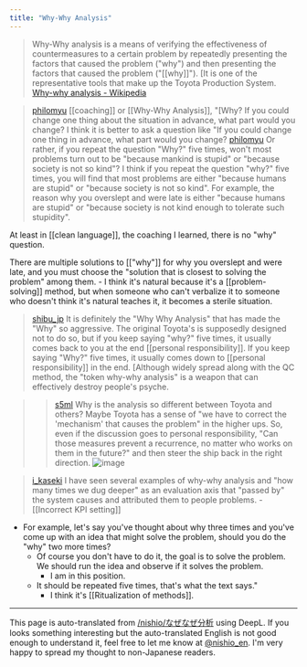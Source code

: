 ```yaml
---
title: "Why-Why Analysis"
---
```


> Why-Why analysis is a means of verifying the effectiveness of countermeasures to a certain problem by repeatedly presenting the factors that caused the problem ("why") and then presenting the factors that caused the problem ("[[why]]"). [It is one of the representative tools that make up the Toyota Production System.
[Why-why analysis - Wikipedia](https://ja.wikipedia.org/wiki/%E3%81%AA%E3%81%9C%E3%81%AA%E3%81%9C%E5%88%86%E6%9E%90)

> [philomyu](https://x.com/philomyu/status/1780594458897318001) [[coaching]] or [[Why-Why Analysis]], "[Why? If you could change one thing about the situation in advance, what part would you change? I think it is better to ask a question like "If you could change one thing in advance, what part would you change?
> [philomyu](https://x.com/philomyu/status/1780594460239523962) Or rather, if you repeat the question "Why?" five times, won't most problems turn out to be "because mankind is stupid" or "because society is not so kind"? I think if you repeat the question "why?" five times, you will find that most problems are either "because humans are stupid" or "because society is not so kind". For example, the reason why you overslept and were late is either "because humans are stupid" or "because society is not kind enough to tolerate such stupidity".

At least in [[clean language]], the coaching I learned, there is no "why" question.

There are multiple solutions to [["why"]] for why you overslept and were late, and you must choose the "solution that is closest to solving the problem" among them.
    - I think it's natural because it's a [[problem-solving]] method, but when someone who can't verbalize it to someone who doesn't think it's natural teaches it, it becomes a sterile situation.


> [shibu_jp](https://x.com/shibu_jp/status/1625981805538209800) It is definitely the "Why Why Analysis" that has made the "Why" so aggressive. The original Toyota's is supposedly designed not to do so, but if you keep saying "why?" five times, it usually comes back to you at the end [[personal responsibility]]. If you keep saying "Why?" five times, it usually comes down to [[personal responsibility]] in the end. [Although widely spread along with the QC method, the "token why-why analysis" is a weapon that can effectively destroy people's psyche.

>  >[s5ml](https://x.com/s5ml/status/1830146148381966774) Why is the analysis so different between Toyota and others?
>  Maybe Toyota has a sense of "we have to correct the 'mechanism' that causes the problem" in the higher ups.
>  So, even if the discussion goes to personal responsibility, "Can those measures prevent a recurrence, no matter who works on them in the future?" and then steer the ship back in the right direction.
>  ![image](https://gyazo.com/9ef73042190e21fbd2300aad3fb5323f/thumb/1000)

> [i_kaseki](https://x.com/i_kaseki/status/1830146148381966774) I have seen several examples of why-why analysis and "how many times we dug deeper" as an evaluation axis that "passed by" the system causes and attributed them to people problems.
    - [[Incorrect KPI setting]]
- For example, let's say you've thought about why three times and you've come up with an idea that might solve the problem, should you do the "why" two more times?
    - Of course you don't have to do it, the goal is to solve the problem. We should run the idea and observe if it solves the problem.
        - I am in this position.
    - It should be repeated five times, that's what the text says."
        - I think it's [[Ritualization of methods]].

---
This page is auto-translated from [/nishio/なぜなぜ分析](https://scrapbox.io/nishio/なぜなぜ分析) using DeepL. If you looks something interesting but the auto-translated English is not good enough to understand it, feel free to let me know at [@nishio_en](https://twitter.com/nishio_en). I'm very happy to spread my thought to non-Japanese readers.